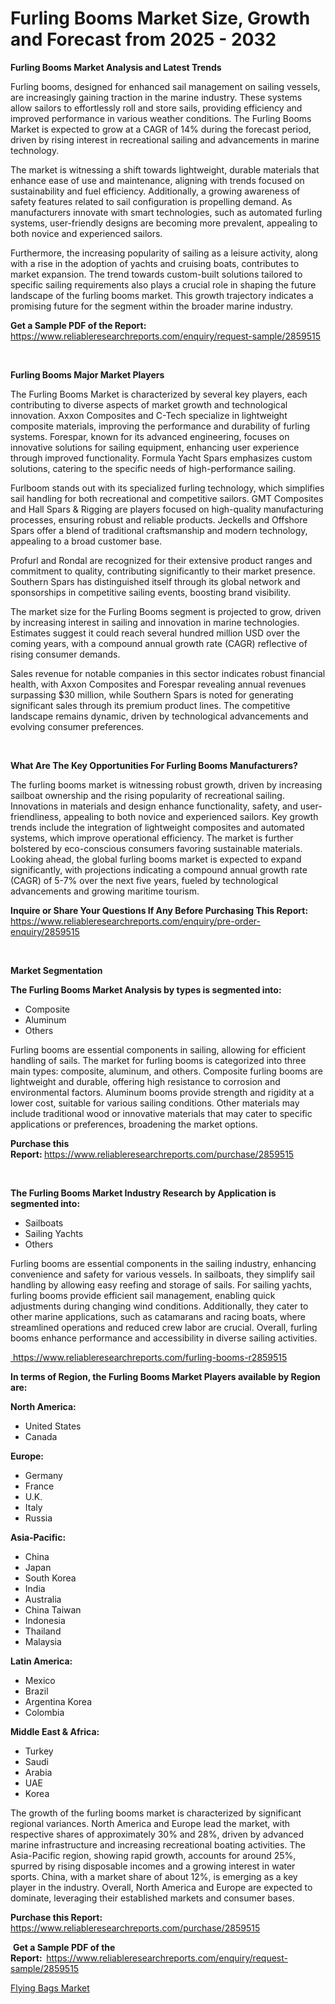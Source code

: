 <p><h1>Furling Booms Market Size, Growth and Forecast from 2025 - 2032</h1></p><p><strong>Furling Booms Market Analysis and Latest Trends</strong></p>
<p><p>Furling booms, designed for enhanced sail management on sailing vessels, are increasingly gaining traction in the marine industry. These systems allow sailors to effortlessly roll and store sails, providing efficiency and improved performance in various weather conditions. The Furling Booms Market is expected to grow at a CAGR of 14% during the forecast period, driven by rising interest in recreational sailing and advancements in marine technology. </p><p>The market is witnessing a shift towards lightweight, durable materials that enhance ease of use and maintenance, aligning with trends focused on sustainability and fuel efficiency. Additionally, a growing awareness of safety features related to sail configuration is propelling demand. As manufacturers innovate with smart technologies, such as automated furling systems, user-friendly designs are becoming more prevalent, appealing to both novice and experienced sailors.</p><p>Furthermore, the increasing popularity of sailing as a leisure activity, along with a rise in the adoption of yachts and cruising boats, contributes to market expansion. The trend towards custom-built solutions tailored to specific sailing requirements also plays a crucial role in shaping the future landscape of the furling booms market. This growth trajectory indicates a promising future for the segment within the broader marine industry.</p></p>
<p><strong>Get a Sample PDF of the Report:&nbsp;</strong> <a href="https://www.reliableresearchreports.com/enquiry/request-sample/2859515?utm_campaign=2930&utm_medium=2&utm_source=Github&utm_content=ia&utm_term=12032025&utm_id=furling-booms">https://www.reliableresearchreports.com/enquiry/request-sample/2859515</a></p>
<p>&nbsp;</p>
<p><strong>Furling Booms Major Market Players</strong></p>
<p><p>The Furling Booms Market is characterized by several key players, each contributing to diverse aspects of market growth and technological innovation. Axxon Composites and C-Tech specialize in lightweight composite materials, improving the performance and durability of furling systems. Forespar, known for its advanced engineering, focuses on innovative solutions for sailing equipment, enhancing user experience through improved functionality. Formula Yacht Spars emphasizes custom solutions, catering to the specific needs of high-performance sailing.</p><p>Furlboom stands out with its specialized furling technology, which simplifies sail handling for both recreational and competitive sailors. GMT Composites and Hall Spars & Rigging are players focused on high-quality manufacturing processes, ensuring robust and reliable products. Jeckells and Offshore Spars offer a blend of traditional craftsmanship and modern technology, appealing to a broad customer base.</p><p>Profurl and Rondal are recognized for their extensive product ranges and commitment to quality, contributing significantly to their market presence. Southern Spars has distinguished itself through its global network and sponsorships in competitive sailing events, boosting brand visibility.</p><p>The market size for the Furling Booms segment is projected to grow, driven by increasing interest in sailing and innovation in marine technologies. Estimates suggest it could reach several hundred million USD over the coming years, with a compound annual growth rate (CAGR) reflective of rising consumer demands.</p><p>Sales revenue for notable companies in this sector indicates robust financial health, with Axxon Composites and Forespar revealing annual revenues surpassing $30 million, while Southern Spars is noted for generating significant sales through its premium product lines. The competitive landscape remains dynamic, driven by technological advancements and evolving consumer preferences.</p></p>
<p>&nbsp;</p>
<p><strong>What Are The Key Opportunities For Furling Booms Manufacturers?</strong></p>
<p><p>The furling booms market is witnessing robust growth, driven by increasing sailboat ownership and the rising popularity of recreational sailing. Innovations in materials and design enhance functionality, safety, and user-friendliness, appealing to both novice and experienced sailors. Key growth trends include the integration of lightweight composites and automated systems, which improve operational efficiency. The market is further bolstered by eco-conscious consumers favoring sustainable materials. Looking ahead, the global furling booms market is expected to expand significantly, with projections indicating a compound annual growth rate (CAGR) of 5-7% over the next five years, fueled by technological advancements and growing maritime tourism.</p></p>
<p><strong>Inquire or Share Your Questions If Any Before Purchasing This Report:</strong> <a href="https://www.reliableresearchreports.com/enquiry/pre-order-enquiry/2859515?utm_campaign=2930&utm_medium=2&utm_source=Github&utm_content=ia&utm_term=12032025&utm_id=furling-booms">https://www.reliableresearchreports.com/enquiry/pre-order-enquiry/2859515</a></p>
<p>&nbsp;</p>
<p><strong>Market Segmentation</strong></p>
<p><strong>The Furling Booms Market Analysis by types is segmented into:</strong></p>
<p><ul><li>Composite</li><li>Aluminum</li><li>Others</li></ul></p>
<p><p>Furling booms are essential components in sailing, allowing for efficient handling of sails. The market for furling booms is categorized into three main types: composite, aluminum, and others. Composite furling booms are lightweight and durable, offering high resistance to corrosion and environmental factors. Aluminum booms provide strength and rigidity at a lower cost, suitable for various sailing conditions. Other materials may include traditional wood or innovative materials that may cater to specific applications or preferences, broadening the market options.</p></p>
<p><strong>Purchase this Report:&nbsp;</strong><a href="https://www.reliableresearchreports.com/purchase/2859515?utm_campaign=2930&utm_medium=2&utm_source=Github&utm_content=ia&utm_term=12032025&utm_id=furling-booms">https://www.reliableresearchreports.com/purchase/2859515</a></p>
<p>&nbsp;</p>
<p><strong>The Furling Booms Market Industry Research by Application is segmented into:</strong></p>
<p><ul><li>Sailboats</li><li>Sailing Yachts</li><li>Others</li></ul></p>
<p><p>Furling booms are essential components in the sailing industry, enhancing convenience and safety for various vessels. In sailboats, they simplify sail handling by allowing easy reefing and storage of sails. For sailing yachts, furling booms provide efficient sail management, enabling quick adjustments during changing wind conditions. Additionally, they cater to other marine applications, such as catamarans and racing boats, where streamlined operations and reduced crew labor are crucial. Overall, furling booms enhance performance and accessibility in diverse sailing activities.</p></p>
<p><a href="https://www.reliableresearchreports.com/furling-booms-r2859515?utm_campaign=2930&utm_medium=2&utm_source=Github&utm_content=ia&utm_term=12032025&utm_id=furling-booms">&nbsp;https://www.reliableresearchreports.com/furling-booms-r2859515</a></p>
<p><strong>In terms of Region, the Furling Booms Market Players available by Region are:</strong></p>
<p>
    <p> <strong> North America: </strong>
        <ul>
            <li>United States</li>
            <li>Canada</li>
        </ul>
        </p> 
    <p> <strong> Europe: </strong>
        <ul>
            <li>Germany</li>
            <li>France</li>
            <li>U.K.</li>
            <li>Italy</li>
            <li>Russia</li>
        </ul>
        </p> 
    <p> <strong> Asia-Pacific: </strong>
        <ul>
            <li>China</li>
            <li>Japan</li>
            <li>South Korea</li>
            <li>India</li>
            <li>Australia</li>
            <li>China Taiwan</li>
            <li>Indonesia</li>
            <li>Thailand</li>
            <li>Malaysia</li>
        </ul>
        </p> 
    <p> <strong> Latin America: </strong>
        <ul>
            <li>Mexico</li>
            <li>Brazil</li>
            <li>Argentina Korea</li>
            <li>Colombia</li>
        </ul>
        </p> 
    <p> <strong> Middle East & Africa: </strong>
        <ul>
            <li>Turkey</li>
            <li>Saudi</li>
            <li>Arabia</li>
            <li>UAE</li>
            <li>Korea</li>
        </ul>
    </p>
    </p>
<p><p>The growth of the furling booms market is characterized by significant regional variances. North America and Europe lead the market, with respective shares of approximately 30% and 28%, driven by advanced marine infrastructure and increasing recreational boating activities. The Asia-Pacific region, showing rapid growth, accounts for around 25%, spurred by rising disposable incomes and a growing interest in water sports. China, with a market share of about 12%, is emerging as a key player in the industry. Overall, North America and Europe are expected to dominate, leveraging their established markets and consumer bases.</p></p>
<p><strong>Purchase this Report: </strong><a href="https://www.reliableresearchreports.com/purchase/2859515?utm_campaign=2930&utm_medium=2&utm_source=Github&utm_content=ia&utm_term=12032025&utm_id=furling-booms">https://www.reliableresearchreports.com/purchase/2859515</a></p>
<p>&nbsp;<strong>Get a Sample PDF of the Report:&nbsp;&nbsp;</strong><a href="https://www.reliableresearchreports.com/enquiry/request-sample/2859515?utm_campaign=2930&utm_medium=2&utm_source=Github&utm_content=ia&utm_term=12032025&utm_id=furling-booms">https://www.reliableresearchreports.com/enquiry/request-sample/2859515</a></p>
<p><strong></strong></p>
<p><p><a href="https://github.com/vilolakoreni/Market-Research-Report-List-1/blob/main/flying-bags-market.md?utm_campaign=2930&utm_medium=2&utm_source=Github&utm_content=ia&utm_term=12032025&utm_id=furling-booms">Flying Bags Market</a></p></p>